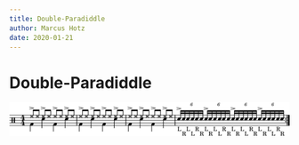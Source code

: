```yaml
---
title: Double-Paradiddle
author: Marcus Hotz
date: 2020-01-21
---
```


# Double-Paradiddle

![Übung 1](images/20200123_doubleparadiddle_u01.png)


